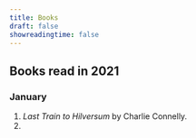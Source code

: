 ```yaml
---
title: Books
draft: false
showreadingtime: false
---
```

## Books read in 2021

### January

1. _Last Train to Hilversum_ by Charlie Connelly.
2. 